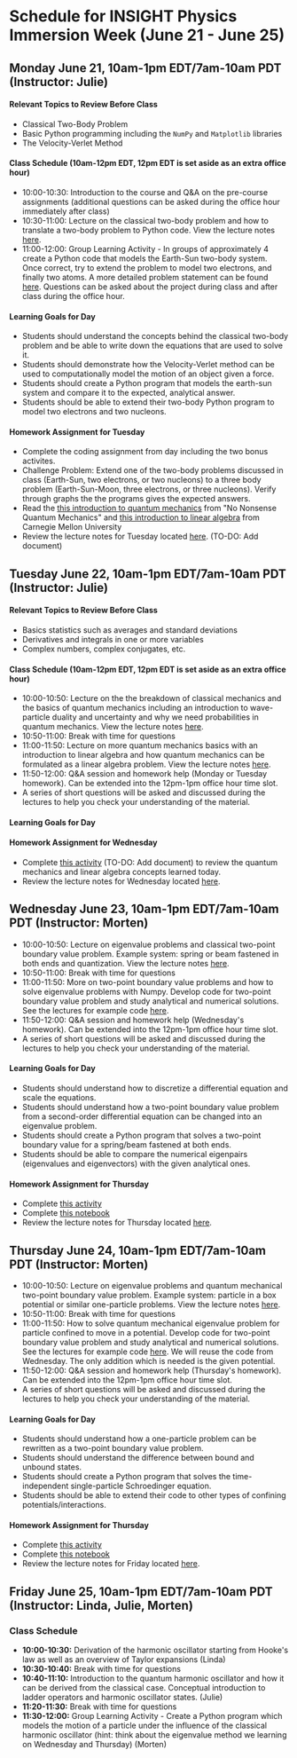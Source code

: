 # Schedule for INSIGHT Physics Immersion Week (June 21 - June 25)

## Monday June 21, 10am-1pm EDT/7am-10am PDT (Instructor: Julie)

#### Relevant Topics to Review Before Class
* Classical Two-Body Problem
* Basic Python programming including the `NumPy` and `Matplotlib` libraries
* The Velocity-Verlet Method

#### Class Schedule (10am-12pm EDT, 12pm EDT is set aside as an extra office hour)
* 10:00-10:30: Introduction to the course and Q&A on the pre-course assignments (additional questions can be asked during the office hour immediately after class)
* 10:30-11:00: Lecture on the classical two-body problem and how to translate a two-body problem to Python code.   View the lecture notes [here](docs/src/JuliesMaterial/Day1Lec2.ipynb).
* 11:00-12:00: Group Learning Activity - In groups of approximately 4 create a Python code that models the Earth-Sun two-body system.  Once correct, try to extend the problem to model two electrons, and finally two atoms.  A more detailed problem statement can be found [here](docs/src/JuliesMaterial/Day1Activity1.ipynb).  Questions can be asked about the project during class and after class during the office hour.

#### Learning Goals for Day
* Students should understand the concepts behind the classical two-body problem and be able to write down the equations that are used to solve it.
* Students should demonstrate how the Velocity-Verlet method can be used to computationally model the motion of an object given a force.
* Students should create a Python program that models the earth-sun system and compare it to the expected, analytical answer.
* Students should be able to extend their two-body Python program to model two electrons and two nucleons.

#### Homework Assignment for Tuesday
* Complete the coding assignment from day including the two bonus activites.
* Challenge Problem: Extend one of the two-body problems discussed in class (Earth-Sun, two electrons, or two nucleons) to a three body problem (Earth-Sun-Moon, three electrons, or three nucleons).  Verify through graphs the the programs gives the expected answers.
* Read the [this introduction to quantum mechanics](docs/src/JuliesMaterial/quantum.pdf) from "No Nonsense Quantum Mechanics" and [this introduction to linear algebra](docs/src/JuliesMaterial/la.pdf) from Carnegie Mellon University
* Review the lecture notes for Tuesday located [here](docs/src/JuliesMaterial/Day2.ipynb). (TO-DO: Add document)


## Tuesday June 22, 10am-1pm EDT/7am-10am PDT (Instructor: Julie)

#### Relevant Topics to Review Before Class
* Basics statistics such as averages and standard deviations
* Derivatives and integrals in one or more variables
* Complex numbers, complex conjugates, etc.

#### Class Schedule (10am-12pm EDT, 12pm EDT is set aside as an extra office hour)
* 10:00-10:50: Lecture on the the breakdown of classical mechanics and the basics of quantum mechanics including an introduction to wave-particle duality and uncertainty and why we need probabilities in quantum mechanics. View the lecture notes [here](docs/src/JuliesMaterial/Day2Lec.ipynb).
* 10:50-11:00: Break with time for questions
* 11:00-11:50: Lecture on more quantum mechanics basics with an introduction to linear algebra and how quantum mechanics can be formulated as a linear algebra problem.  View the lecture notes [here](docs/src/JuliesMaterial/Day2Lec.ipynb).
* 11:50-12:00: Q&A session and homework help (Monday or Tuesday homework).  Can be extended into the 12pm-1pm office hour time slot.
* A series of short questions will be asked and discussed during the lectures to help you check your understanding of the material.  

#### Learning Goals for Day

#### Homework Assignment for Wednesday
* Complete [this activity](docs/src/JuliesMaterials/Day2HW.md) (TO-DO: Add document) to review the quantum mechanics and linear algebra concepts learned today.
* Review the lecture notes for Wednesday located [here](docs/src/MortensMaterial/Day3Lec.ipynb).

## Wednesday June 23, 10am-1pm EDT/7am-10am PDT (Instructor: Morten)
* 10:00-10:50: Lecture on eigenvalue problems and classical two-point boundary value problem. Example system: spring or beam fastened in both ends and quantization. View the lecture notes [here](docs/src/MortensMaterial/Day3Lec.ipynb).
* 10:50-11:00: Break with time for questions
* 11:00-11:50: More on two-point boundary value problems and how to solve eigenvalue problems with Numpy. Develop code for two-point boundary value problem and study analytical and numerical solutions. See the lectures for example code [here](docs/src/MortensMaterial/Day3Lec.ipynb).
* 11:50-12:00: Q&A session and homework help (Wednesday's homework).  Can be extended into the 12pm-1pm office hour time slot.
* A series of short questions will be asked and discussed during the lectures to help you check your understanding of the material.  

#### Learning Goals for Day
* Students should understand how to discretize a differential equation and scale the equations.
* Students should understand how a two-point boundary value problem from a second-order differential equation can be changed into an eigenvalue problem.
* Students should create a Python program that solves a two-point boundary value for a spring/beam fastened at both ends.
* Students should be able to compare the numerical eigenpairs (eigenvalues and eigenvectors) with the given analytical ones.


#### Homework Assignment for Thursday
* Complete [this activity](docs/src/MortensMaterials/Day3HW1.md) 
* Complete [this notebook](docs/src/MortensMaterials/Day3HW1.ipynb) 
* Review the lecture notes for Thursday located [here](docs/src/MortensMaterial/Day4Lec.ipynb).




## Thursday June 24, 10am-1pm EDT/7am-10am PDT (Instructor: Morten)
* 10:00-10:50: Lecture on eigenvalue problems and quantum mechanical two-point boundary value problem. Example system: particle in a box potential or similar one-particle problems. View the lecture notes [here](docs/src/MortensMaterial/Day4Lec1ipynb).
* 10:50-11:00: Break with time for questions
* 11:00-11:50: How to solve quantum mechanical eigenvalue problem for particle confined to move in a potential. Develop code for two-point boundary value problem and study analytical and numerical solutions. See the lectures for example code [here](docs/src/MortensMaterial/Day4Lec.ipynb). We will reuse the code from Wednesday. The only addition which is needed is the given potential. 
* 11:50-12:00: Q&A session and homework help (Thursday's homework).  Can be extended into the 12pm-1pm office hour time slot.
* A series of short questions will be asked and discussed during the lectures to help you check your understanding of the material.  

#### Learning Goals for Day
* Students should understand how a one-particle problem can be rewritten as a two-point boundary value problem.
* Students should understand the difference between bound and unbound states.
* Students should create a Python program that solves the time-independent single-particle Schroedinger equation.
* Students should be able to extend their code to other types of confining potentials/interactions.


#### Homework Assignment for Thursday
* Complete [this activity](docs/src/MortensMaterials/Day4HW1.md) 
* Complete [this notebook](docs/src/MortensMaterials/Day4HW1.ipynb) 
* Review the lecture notes for Friday located [here](docs/src/MortensMaterial/Day5Lec1.ipynb).


## Friday June 25, 10am-1pm EDT/7am-10am PDT (Instructor: Linda, Julie, Morten)

### Class Schedule
* **10:00-10:30:** Derivation of the harmonic oscillator starting from Hooke's law as well as an overview of Taylor expansions (Linda)
* **10:30-10:40:** Break with time for questions
* **10:40-11:10:** Introduction to the quantum harmonic oscillator and how it can be derived from the classical case.  Conceptual introduction to ladder operators and harmonic oscillator states. (Julie)
* **11:20-11:30:** Break with time for questions
* **11:30-12:00:** Group Learning Activity - Create a Python program which models the motion of a particle under the influence of the classical harmonic oscillator (hint: think about the eigenvalue method we learning on Wednesday and Thursday) (Morten)
